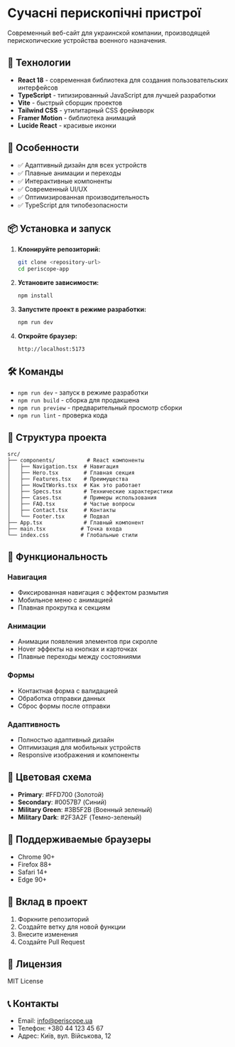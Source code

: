 # Сучасні перископічні пристрої

Современный веб-сайт для украинской компании, производящей перископические устройства военного назначения.

## 🚀 Технологии

- **React 18** - современная библиотека для создания пользовательских интерфейсов
- **TypeScript** - типизированный JavaScript для лучшей разработки
- **Vite** - быстрый сборщик проектов
- **Tailwind CSS** - утилитарный CSS фреймворк
- **Framer Motion** - библиотека анимаций
- **Lucide React** - красивые иконки

## 🎨 Особенности

- ✅ Адаптивный дизайн для всех устройств
- ✅ Плавные анимации и переходы
- ✅ Интерактивные компоненты
- ✅ Современный UI/UX
- ✅ Оптимизированная производительность
- ✅ TypeScript для типобезопасности

## 📦 Установка и запуск

1. **Клонируйте репозиторий:**
   ```bash
   git clone <repository-url>
   cd periscope-app
   ```

2. **Установите зависимости:**
   ```bash
   npm install
   ```

3. **Запустите проект в режиме разработки:**
   ```bash
   npm run dev
   ```

4. **Откройте браузер:**
   ```
   http://localhost:5173
   ```

## 🛠️ Команды

- `npm run dev` - запуск в режиме разработки
- `npm run build` - сборка для продакшена
- `npm run preview` - предварительный просмотр сборки
- `npm run lint` - проверка кода

## 📁 Структура проекта

```
src/
├── components/          # React компоненты
│   ├── Navigation.tsx  # Навигация
│   ├── Hero.tsx        # Главная секция
│   ├── Features.tsx    # Преимущества
│   ├── HowItWorks.tsx  # Как это работает
│   ├── Specs.tsx       # Технические характеристики
│   ├── Cases.tsx       # Примеры использования
│   ├── FAQ.tsx         # Частые вопросы
│   ├── Contact.tsx     # Контакты
│   └── Footer.tsx      # Подвал
├── App.tsx             # Главный компонент
├── main.tsx           # Точка входа
└── index.css          # Глобальные стили
```

## 🎯 Функциональность

### Навигация
- Фиксированная навигация с эффектом размытия
- Мобильное меню с анимацией
- Плавная прокрутка к секциям

### Анимации
- Анимации появления элементов при скролле
- Hover эффекты на кнопках и карточках
- Плавные переходы между состояниями

### Формы
- Контактная форма с валидацией
- Обработка отправки данных
- Сброс формы после отправки

### Адаптивность
- Полностью адаптивный дизайн
- Оптимизация для мобильных устройств
- Responsive изображения и компоненты

## 🎨 Цветовая схема

- **Primary**: #FFD700 (Золотой)
- **Secondary**: #0057B7 (Синий)
- **Military Green**: #3B5F2B (Военный зеленый)
- **Military Dark**: #2F3A2F (Темно-зеленый)

## 📱 Поддерживаемые браузеры

- Chrome 90+
- Firefox 88+
- Safari 14+
- Edge 90+

## 🤝 Вклад в проект

1. Форкните репозиторий
2. Создайте ветку для новой функции
3. Внесите изменения
4. Создайте Pull Request

## 📄 Лицензия

MIT License

## 📞 Контакты

- Email: info@periscope.ua
- Телефон: +380 44 123 45 67
- Адрес: Київ, вул. Військова, 12
